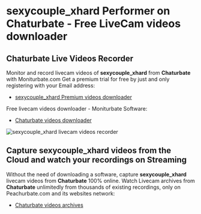 # sexycouple_xhard Performer on Chaturbate - Free LiveCam videos downloader

## Chaturbate Live Videos Recorder

Monitor and record livecam videos of **sexycouple_xhard** from **Chaturbate** with Moniturbate.com
Get a premium trial for free by just and only registering with your Email address:
* [sexycouple_xhard Premium videos downloader](https://moniturbate.com/request-demo-licence-key.html)

Free livecam videos downloader - Moniturbate Software:
* [Chaturbate videos downloader](https://moniturbate.com/moniturbate-download-software.html)

![sexycouple_xhard livecam videos recorder](https://peachurnet.com/templates/moniturbate-software.png)


## Capture sexycouple_xhard videos from the Cloud and watch your recordings on Streaming

Without the need of downloading a software, capture **sexycouple_xhard** livecam videos from **Chaturbate** 100% online.
Watch Livecam archives from **Chaturbate** unlimitedly from thousands of existing recordings, only on Peachurbate.com and its websites network:
* [Chaturbate videos archives](https://peachurnet.com/)